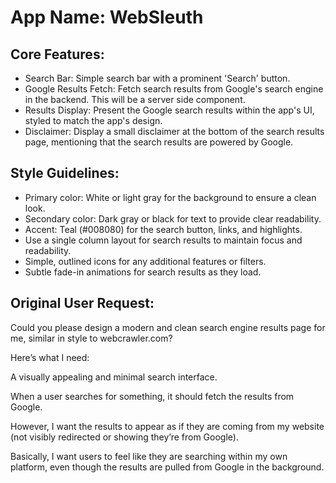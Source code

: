 # **App Name**: WebSleuth

## Core Features:

- Search Bar: Simple search bar with a prominent 'Search' button.
- Google Results Fetch: Fetch search results from Google's search engine in the backend. This will be a server side component.
- Results Display: Present the Google search results within the app's UI, styled to match the app's design.
- Disclaimer: Display a small disclaimer at the bottom of the search results page, mentioning that the search results are powered by Google. 

## Style Guidelines:

- Primary color: White or light gray for the background to ensure a clean look.
- Secondary color: Dark gray or black for text to provide clear readability.
- Accent: Teal (#008080) for the search button, links, and highlights.
- Use a single column layout for search results to maintain focus and readability.
- Simple, outlined icons for any additional features or filters.
- Subtle fade-in animations for search results as they load.

## Original User Request:
Could you please design a modern and clean search engine results page for me, similar in style to webcrawler.com?

Here’s what I need:

A visually appealing and minimal search interface.

When a user searches for something, it should fetch the results from Google.

However, I want the results to appear as if they are coming from my website (not visibly redirected or showing they’re from Google).

Basically, I want users to feel like they are searching within my own platform, even though the results are pulled from Google in the background.
  